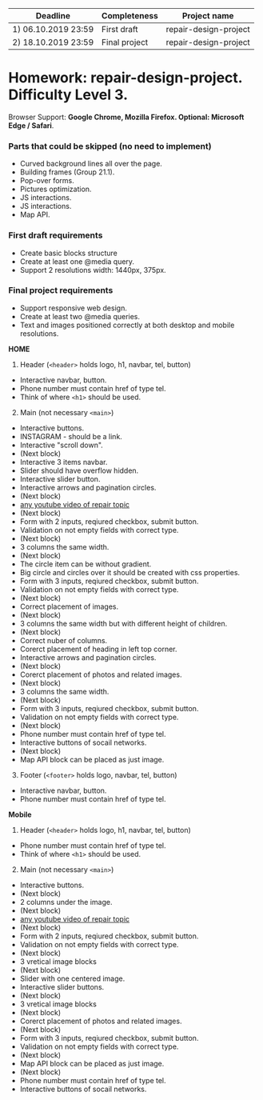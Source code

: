| Deadline  | Completeness | Project name |
|-----------|--------------|--------------|
| 1) 06.10.2019 23:59 | First draft | repair-design-project |
| 2) 18.10.2019 23:59 | Final project | repair-design-project |


# Homework: repair-design-project. Difficulty Level 3.

Browser Support: **Google Chrome, Mozilla Firefox. Optional: Microsoft Edge / Safari**. 


### Parts that could be skipped (no need to implement)

- Сurved background lines all over the page.
- Building frames (Group 21.1).
- Pop-over forms.
- Pictures optimization.
- JS interactions.
- JS interactions.
- Map API.

### First draft requirements

- Create basic blocks structure
- Create at least one @media query.
- Support 2 resolutions width: 1440px, 375px.

### Final project requirements

- Support responsive web design. 
- Create at least two @media queries.
- Text and images positioned correctly at both desktop and mobile resolutions.

**HOME**

1. Header (`<header>` holds logo, h1, navbar, tel, button)
- Interactive navbar, button.
- Phone number must contain href of type tel.
- Think of where `<h1>` should be used.

2. Main (not necessary `<main>`)
- Interactive buttons.
- INSTAGRAM - should be a link.
- Interactive "scroll down".
- (Next block)
- Interactive 3 items navbar.
- Slider should have overflow hidden.
- Interactive slider button.
- Interactive arrows and pagination circles. 
- (Next block)
- [any youtube video of repair topic](https://support.google.com/youtube/answer/171780?hl=en)
- (Next block)
- Form with 2 inputs, reqiured checkbox, submit button.
- Validation on not empty fields with correct type.
- (Next block)
- 3 columns the same width.
- (Next block)
- The circle item can be without gradient.
- Big circle and circles over it should be created with css properties.
- Form with 3 inputs, reqiured checkbox, submit button.
- Validation on not empty fields with correct type.
- (Next block)
- Correct placement of images.
- (Next block)
- 3 columns the same width but with different height of children.
- (Next block)
- Correct nuber of columns.
- Corerct placement of heading in left top corner.
- Interactive arrows and pagination circles.
- (Next block)
- Corerct placement of photos and related images.
- (Next block)
- 3 columns the same width.
- (Next block)
- Form with 3 inputs, reqiured checkbox, submit button.
- Validation on not empty fields with correct type.
- (Next block)
- Phone number must contain href of type tel.
- Interactive buttons of socail networks.
- (Next block)
- Map API block can be placed as just image.

3. Footer (`<footer>` holds logo, navbar, tel, button)
- Interactive navbar, button.
- Phone number must contain href of type tel.

**Mobile**

1. Header (`<header>` holds logo, h1, navbar, tel, button)
- Phone number must contain href of type tel.
- Think of where `<h1>` should be used.

2. Main (not necessary `<main>`)
- Interactive buttons.
- (Next block)
- 2 columns under the image.
- (Next block)
- [any youtube video of repair topic](https://support.google.com/youtube/answer/171780?hl=en)
- (Next block)
- Form with 2 inputs, reqiured checkbox, submit button.
- Validation on not empty fields with correct type.
- (Next block)
- 3 vretical image blocks
- (Next block)
- Slider with one centered image.
- Interactive slider buttons.
- (Next block)
- 3 vretical image blocks
- (Next block)
- Corerct placement of photos and related images.
- (Next block)
- Form with 3 inputs, reqiured checkbox, submit button.
- Validation on not empty fields with correct type.
- (Next block)
- Map API block can be placed as just image.
- (Next block)
- Phone number must contain href of type tel.
- Interactive buttons of socail networks.
